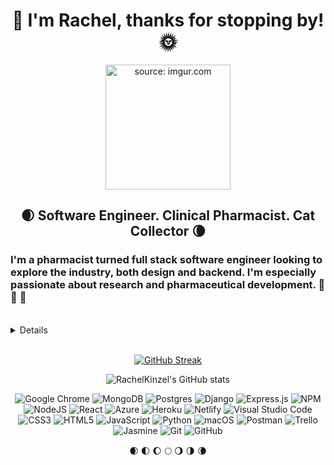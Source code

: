 <div align="center">

# :full_moon_with_face: I'm Rachel, thanks for stopping by! :sun_with_face:

<a href="https://imgur.com/tIMMfxK"><img src="https://i.imgur.com/tIMMfxK.jpg" title="source: imgur.com" width=200px/></a>

## :waxing_crescent_moon: Software Engineer. Clinical Pharmacist. Cat Collector :waning_crescent_moon:
</div>

### I'm a pharmacist turned full stack software engineer looking to explore the industry, both design and backend. I'm especially passionate about research and pharmaceutical development. :pill: :syringe: :satellite:
<br>
<details>

[LinkedIn](https://www.linkedin.com/in/rachel-kinzel-97773a9b/)
<br>
</details>
<br>

<div align="center">

[![GitHub Streak](http://github-readme-streak-stats.herokuapp.com?user=rharen11&theme=tokyonight)](https://git.io/streak-stats)

![RachelKinzel's GitHub stats](https://github-readme-stats.vercel.app/api?username=rharen11&show_icons=true&theme=radical)

![Google Chrome](https://img.shields.io/badge/Google%20Chrome-4285F4?style=for-the-badge&logo=GoogleChrome&logoColor=white)
![MongoDB](https://img.shields.io/badge/MongoDB-%234ea94b.svg?style=for-the-badge&logo=mongodb&logoColor=white)
![Postgres](https://img.shields.io/badge/postgres-%23316192.svg?style=for-the-badge&logo=postgresql&logoColor=white)
![Django](https://img.shields.io/badge/django-%23092E20.svg?style=for-the-badge&logo=django&logoColor=white)
![Express.js](https://img.shields.io/badge/express.js-%23404d59.svg?style=for-the-badge&logo=express&logoColor=%2361DAFB)
![NPM](https://img.shields.io/badge/NPM-%23000000.svg?style=for-the-badge&logo=npm&logoColor=white)
![NodeJS](https://img.shields.io/badge/node.js-6DA55F?style=for-the-badge&logo=node.js&logoColor=white)
![React](https://img.shields.io/badge/react-%2320232a.svg?style=for-the-badge&logo=react&logoColor=%2361DAFB)
![Azure](https://img.shields.io/badge/azure-%230072C6.svg?style=for-the-badge&logo=microsoftazure&logoColor=white)
![Heroku](https://img.shields.io/badge/heroku-%23430098.svg?style=for-the-badge&logo=heroku&logoColor=white)
![Netlify](https://img.shields.io/badge/netlify-%23000000.svg?style=for-the-badge&logo=netlify&logoColor=#00C7B7)
![Visual Studio Code](https://img.shields.io/badge/Visual%20Studio%20Code-0078d7.svg?style=for-the-badge&logo=visual-studio-code&logoColor=white)
![CSS3](https://img.shields.io/badge/css3-%231572B6.svg?style=for-the-badge&logo=css3&logoColor=white)
![HTML5](https://img.shields.io/badge/html5-%23E34F26.svg?style=for-the-badge&logo=html5&logoColor=white)
![JavaScript](https://img.shields.io/badge/javascript-%23323330.svg?style=for-the-badge&logo=javascript&logoColor=%23F7DF1E)
![Python](https://img.shields.io/badge/python-3670A0?style=for-the-badge&logo=python&logoColor=ffdd54)
![macOS](https://img.shields.io/badge/mac%20os-000000?style=for-the-badge&logo=macos&logoColor=F0F0F0)
![Postman](https://img.shields.io/badge/Postman-FF6C37?style=for-the-badge&logo=postman&logoColor=white)
![Trello](https://img.shields.io/badge/Trello-%23026AA7.svg?style=for-the-badge&logo=Trello&logoColor=white)
![Jasmine](https://img.shields.io/badge/-Jasmine-%238A4182?style=for-the-badge&logo=Jasmine&logoColor=white)
![Git](https://img.shields.io/badge/git-%23F05033.svg?style=for-the-badge&logo=git&logoColor=white)
![GitHub](https://img.shields.io/badge/github-%23121011.svg?style=for-the-badge&logo=github&logoColor=white)

:waxing_crescent_moon: :first_quarter_moon: :waxing_gibbous_moon:  :full_moon: :waning_gibbous_moon: :last_quarter_moon: :waning_crescent_moon:

</div>



